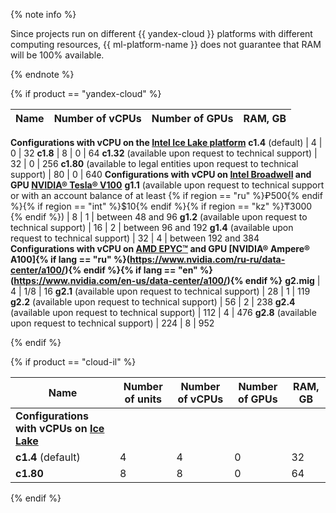 {% note info %}

Since projects run on different {{ yandex-cloud }} platforms with different computing resources, {{ ml-platform-name }} does not guarantee that RAM will be 100% available.

{% endnote %}

{% if product == "yandex-cloud" %}

| Name | Number of vCPUs | Number of GPUs | RAM, GB |
---- | ---- | ---- | ----
**Configurations with vCPU on the [Intel Ice Lake platform](../../../compute/concepts/performance-levels.md)**
**c1.4** (default) | 4 | 0 | 32
**c1.8** | 8 | 0 | 64
**c1.32** (available upon request to technical support) | 32 | 0 | 256
**c1.80** (available to legal entities upon request to technical support) | 80 | 0 | 640
**Configurations with vCPU on [Intel Broadwell](../../../compute/concepts/performance-levels.md) and GPU [NVIDIA® Tesla® V100](../../../compute/concepts/gpus.md)**
**g1.1** (available upon request to technical support or with an account balance of at least {% if region == "ru" %}₽500{% endif %}{% if region == "int" %}$10{% endif %}{% if region == "kz" %}₸3000 {% endif %}) | 8 | 1 | between 48 and 96
**g1.2** (available upon request to technical support) | 16 | 2 | between 96 and 192
**g1.4** (available upon request to technical support) | 32 | 4 | between 192 and 384
**Configurations with vCPU on [AMD EPYC™](../../../compute/concepts/gpus.md) and GPU [NVIDIA® Ampere® A100]{% if lang == "ru" %}(https://www.nvidia.com/ru-ru/data-center/a100/){% endif %}{% if lang == "en" %}(https://www.nvidia.com/en-us/data-center/a100/){% endif %}**
**g2.mig** | 4 | 1/8 | 16
**g2.1** (available upon request to technical support) | 28 | 1 | 119
**g2.2** (available upon request to technical support) | 56 | 2 | 238
**g2.4** (available upon request to technical support) | 112 | 4 | 476
**g2.8** (available upon request to technical support) | 224 | 8 | 952

{% endif %}

{% if product == "cloud-il" %}

| Name | Number of units | Number of vCPUs | Number of GPUs | RAM, GB |
|-----|-------------------|-----------------|----------------|---------|
| **Configurations with vCPUs on [Ice Lake](../../../compute/concepts/performance-levels.md)** | | | |
| **c1.4** (default) | 4 | 4 | 0 | 32 |
| **c1.80** | 8 | 8 | 0 | 64 |

{% endif %}